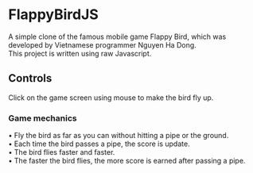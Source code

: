 # FlappyBirdJS

A simple clone of the famous mobile game Flappy Bird, which was developed by Vietnamese programmer Nguyen Ha Dong.  
This project is written using raw Javascript.

## Controls

Click on the game screen using mouse to make the bird fly up. 

### Game mechanics

• Fly the bird as far as you can without hitting a pipe or the ground.<br>
• Each time the bird passes a pipe, the score is update.<br>
• The bird flies faster and faster.<br>
• The faster the bird flies, the more score is earned after passing a pipe.<br>
